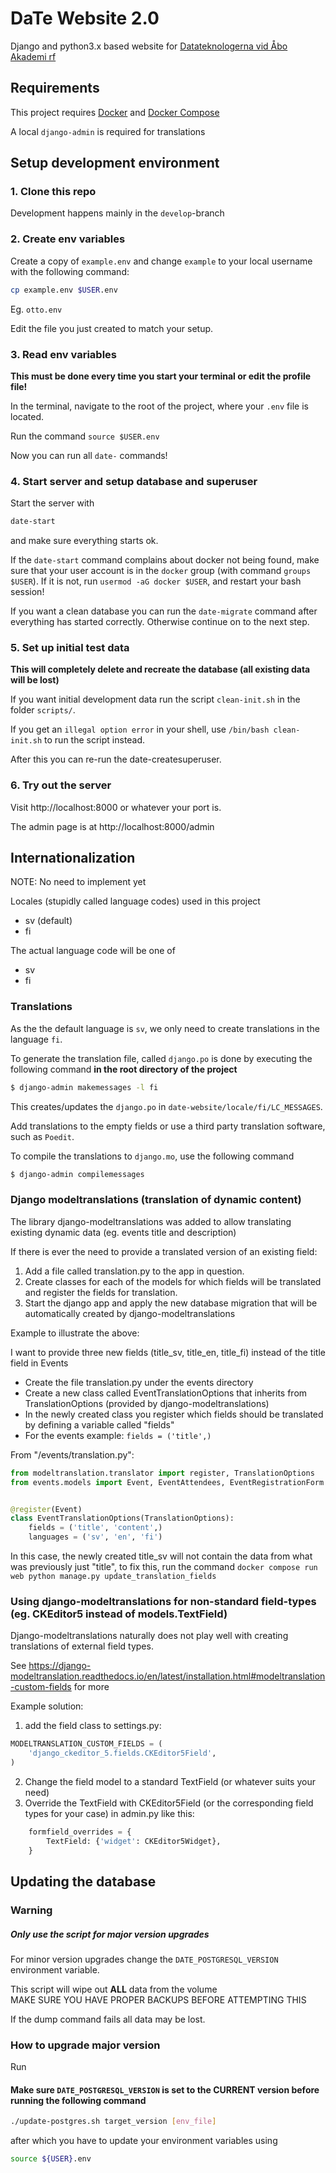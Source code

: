 # DaTe Website 2.0

Django and python3.x based website for [Datateknologerna vid Åbo Akademi rf](https://date.abo.fi)

## Requirements

This project requires [Docker](https://www.docker.com) and [Docker Compose](https://docs.docker.com/compose/)

A local `django-admin` is required for translations

## Setup development environment

### 1. Clone this repo

Development happens mainly in the `develop`-branch

### 2. Create env variables

Create a copy of `example.env` and change `example` to your local username with the following command:

```bash
cp example.env $USER.env
```

Eg. `otto.env`

Edit the file you just created to match your setup.

### 3. Read env variables

**This must be done every time you start your terminal or edit the profile file!**

In the terminal, navigate to the root of the project, where your `.env` file is located.

Run the command `source $USER.env`

Now you can run all `date-` commands!

### 4. Start server and setup database and superuser

Start the server with 

```bash
date-start
```

and make sure everything starts ok.

If the `date-start` command complains about docker not being found, make sure that your user account is in the `docker` group (with command `groups $USER`). If it is not, run `usermod -aG docker $USER`, and restart your bash session!

If you want a clean database you can run the 
`date-migrate`
command after everything has started correctly. Otherwise continue on to the next step.

### 5. Set up initial test data

**This will completely delete and recreate the database (all existing data will be lost)**

If you want initial development data run the script `clean-init.sh` in the folder `scripts/`.

If you get an `illegal option error` in your shell, use `/bin/bash clean-init.sh` to run the script instead.

After this you can re-run the date-createsuperuser.

### 6. Try out the server

Visit http://localhost:8000 or whatever your port is.

The admin page is at http://localhost:8000/admin

## Internationalization

NOTE: No need to implement yet

Locales (stupidly called language codes) used in this project

- sv (default)
- fi

The actual language code will be one of

- sv
- fi

### Translations

As the the default language is `sv`, 
we only need to create translations in the language `fi`.

To generate the translation file, called `django.po`
is done by executing the following command **in the root directory of the project**

```bash
$ django-admin makemessages -l fi
```

This creates/updates the `django.po` 
in `date-website/locale/fi/LC_MESSAGES`.

Add translations to the empty fields or use a third party translation software,
such as `Poedit`.

To compile the translations to `django.mo`, use the following command

```bash
$ django-admin compilemessages
```

### Django modeltranslations (translation of dynamic content)

The library django-modeltranslations was added to allow translating existing dynamic data (eg. events title and description)

If there is ever the need to provide a translated version of an existing field:

1. Add a file called translation.py to the app in question.
2. Create classes for each of the models for which fields will be translated and register the fields for translation.
3. Start the django app and apply the new database migration that will be automatically created by django-modeltranslations

Example to illustrate the above:

I want to provide three new fields (title_sv, title_en, title_fi) instead of the title field in Events

- Create the file translation.py under the events directory
- Create a new class called EventTranslationOptions that inherits from TranslationOptions (provided by django-modeltranslations)
- In the newly created class you register which fields should be translated by defining a variable called "fields"
- For the events example: `fields = ('title',)`

From "/events/translation.py":
```python
from modeltranslation.translator import register, TranslationOptions
from events.models import Event, EventAttendees, EventRegistrationForm


@register(Event)
class EventTranslationOptions(TranslationOptions):
    fields = ('title', 'content',)
    languages = ('sv', 'en', 'fi')
```

In this case, the newly created title_sv will not contain the data from what was previously just "title",
to fix this, run the command `docker compose run web python manage.py update_translation_fields`

### Using django-modeltranslations for non-standard field-types (eg. CKEditor5 instead of models.TextField)

Django-modeltranslations naturally does not play well with creating translations of external field types.

See https://django-modeltranslation.readthedocs.io/en/latest/installation.html#modeltranslation-custom-fields for more

Example solution:

1. add the field class to settings.py:

```python 
MODELTRANSLATION_CUSTOM_FIELDS = (
    'django_ckeditor_5.fields.CKEditor5Field',
)
```

2. Change the field model to a standard TextField (or whatever suits your need)
3. Override the TextField with CKEditor5Field (or the corresponding field types for your case) in admin.py like this:

```python
    formfield_overrides = {
        TextField: {'widget': CKEditor5Widget},
    }
```


## Updating the database

### Warning

##### Only use the script for major version upgrades
For minor version upgrades change the `DATE_POSTGRESQL_VERSION` environment variable.

This script will wipe out __ALL__ data from the volume \
MAKE SURE YOU HAVE PROPER BACKUPS BEFORE ATTEMPTING THIS

If the dump command fails all data may be lost.

### How to upgrade major version

Run

#### Make sure `DATE_POSTGRESQL_VERSION` is set to the CURRENT version before running the following command

```bash
./update-postgres.sh target_version [env_file]
```
after which you have to update your environment variables using
```bash
source ${USER}.env
```
